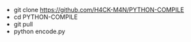 * git clone https://github.com/H4CK-M4N/PYTHON-COMPILE
* cd PYTHON-COMPILE
* git pull
* python encode.py
